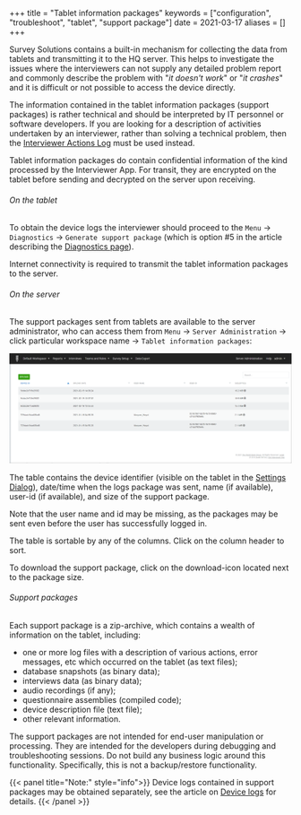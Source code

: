 +++
title = "Tablet information packages"
keywords = ["configuration", "troubleshoot", "tablet", "support package"]
date = 2021-03-17
aliases = []
+++

Survey Solutions contains a built-in mechanism for collecting the data from
tablets and transmitting it to the HQ server. This helps to investigate the
issues where the interviewers can not supply any detailed problem report and
commonly describe the problem with "*it doesn't work*" or "*it crashes*" and
it is difficult or not possible to access the device directly.

The information contained in the tablet information packages (support packages)
is rather technical and should be interpreted by IT personnel or software
developers. If you are looking for a description of activities undertaken by
an interviewer, rather than solving a technical problem, then the
[Interviewer Actions Log](/headquarters/reporting/detailed-action-log/) must
be used instead.

Tablet information packages do contain confidential information of the kind
processed by the Interviewer App. For transit, they are encrypted on the
tablet before sending and decrypted on the server upon receiving.

###### On the tablet

To obtain the device logs the interviewer should proceed to the `Menu` ->
`Diagnostics` -> `Generate support package` (which is option #5 in the article
describing the [Diagnostics page](/interviewer/troubleshooting/interviewer-app-diagnostics/)).

Internet connectivity is required to transmit the tablet information packages
to the server.

###### On the server

The support packages sent from tablets are available to the server
administrator, who can access them from `Menu` &#x2192; `Server Administration`
&#x2192; click particular workspace name &#x2192; `Tablet information packages`:

<CENTER><IMG src="images/support_packages.png" width="800"></CENTER>

The table contains the device identifier (visible on the tablet in the
[Settings Dialog](/interviewer/troubleshooting/interviewer-app-settings/)),
date/time when the logs package was sent, name (if available), user-id (if
available), and size of the support package.

Note that the user name and id may be missing, as the packages may be sent
even before the user has successfully logged in.

The table is sortable by any of the columns. Click on the column header to sort.

To download the support package, click on the download-icon located next to
the package size.

###### Support packages

Each support package is a zip-archive, which contains a wealth of information
on the tablet, including:

- one or more log files with a description of various actions, error messages,
etc which occurred on the tablet (as text files);
- database snapshots (as binary data);
- interviews data (as binary data);
- audio recordings (if any);
- questionnaire assemblies (compiled code);
- device description file (text file);
- other relevant information.

The support packages are not intended for end-user manipulation or processing.
They are intended for the developers during debugging and troubleshooting
sessions. Do not build any business logic around this functionality.
Specifically, this is not a backup/restore functionality.

{{< panel title="Note:" style="info">}}
  Device logs contained in support packages may be obtained separately, see the
article on [Device logs](/headquarters/config/device-logs/) for details.
{{< /panel >}}
